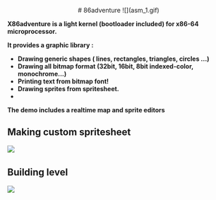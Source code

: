 <p align="center">
# 86adventure
![](asm_1.gif)

**X86adventure is a light kernel (bootloader included) for x86-64 microprocessor.**

**It provides a graphic library :**
- **Drawing generic shapes ( lines, rectangles, triangles, circles ...)**
- **Drawing all bitmap format (32bit, 16bit, 8bit indexed-color, monochrome...)**
- **Printing text from bitmap font!**
- **Drawing sprites from spritesheet.** 
- 
**The demo includes a realtime map and sprite editors**  
## Making custom spritesheet
![](asm_7.gif)

## Building level
![](asm_4.gif)
</p>
